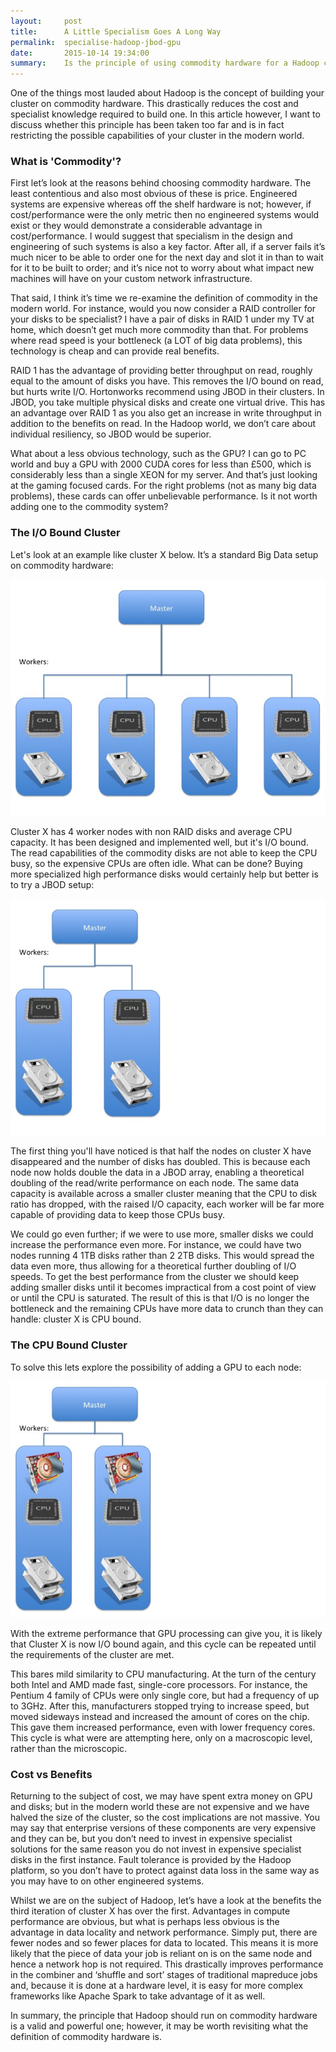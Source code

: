 ```yaml
---
layout:     post
title:      A Little Specialism Goes A Long Way
permalink:  specialise-hadoop-jbod-gpu
date:       2015-10-14 19:34:00
summary:    Is the principle of using commodity hardware for a Hadoop cluster over-valued? Recognising the value of some specialised hardware can provide significant benefits.
---
```


One of the things most lauded about Hadoop is the concept of building your cluster on commodity hardware. This drastically reduces the cost and specialist knowledge required to build one. In this article however, I want to discuss whether this principle has been taken too far and is in fact restricting the possible capabilities of your cluster in the modern world.

### What is 'Commodity'?

First let’s look at the reasons behind choosing commodity hardware. The least contentious and also most obvious of these is price. Engineered systems are expensive whereas off the shelf hardware is not; however, if cost/performance were the only metric then no engineered systems would exist or they would demonstrate a considerable advantage in cost/performance. I would suggest that specialism in the design and engineering of such systems is also a key factor. After all, if a server fails it’s much nicer to be able to order one for the next day and slot it in than to wait for it to be built to order; and it’s nice not to worry about what impact new machines will have on your custom network infrastructure.

That said, I think it’s time we re-examine the definition of commodity in the modern world. For instance, would you now consider a RAID controller for your disks to be specialist? I have a pair of disks in RAID 1 under my TV at home, which doesn’t get much more commodity than that. For problems where read speed is your bottleneck (a LOT of big data problems), this technology is cheap and can provide real benefits.

RAID 1 has the advantage of providing better throughput on read, roughly equal to the amount of disks you have. This removes the I/O bound on read, but hurts write I/O. Hortonworks recommend using JBOD in their clusters. In JBOD, you take multiple physical disks and create one virtual drive. This has an advantage over RAID 1 as you also get an increase in write throughput in addition to the benefits on read. In the Hadoop world, we don’t care about individual resiliency, so JBOD would be superior.

What about a less obvious technology, such as the GPU? I can go to PC world and buy a GPU with 2000 CUDA cores for less than £500, which is considerably less than a single XEON for my server. And that’s just looking at the gaming focused cards. For the right problems (not as many big data problems), these cards can offer unbelievable performance. Is it not worth adding one to the commodity system? 

### The I/O Bound Cluster

Let's look at an example like cluster X below. It’s a standard Big Data setup on commodity hardware:

![Standard Cluster](/images/specialise-hadoop-1.png)

Cluster X has 4 worker nodes with non RAID disks and average CPU capacity. It has been designed and implemented well, but it's I/O bound. The read capabilities of the commodity disks are not able to keep the CPU busy, so the expensive CPUs are often idle. What can be done? Buying more specialized high performance disks would certainly help but better is to try a JBOD setup:

![JBOD Cluster](/images/specialise-hadoop-2.png)

The first thing you'll have noticed is that half the nodes on cluster X have disappeared and the number of disks has doubled. This is because each node now holds double the data in a JBOD array, enabling a theoretical doubling of the read/write performance on each node. The same data capacity is available across a smaller cluster meaning that the CPU to disk ratio has dropped, with the raised I/O capacity, each worker will be far more capable of providing data to keep those CPUs busy.

We could go even further; if we were to use more, smaller disks we could increase the performance even more. For instance, we could have two nodes running 4 1TB disks rather than 2 2TB disks. This would spread the data even more, thus allowing for a theoretical further doubling of I/O speeds. To get the best performance from the cluster we should keep adding smaller disks until it becomes impractical from a cost point of view or until the CPU is saturated.
The result of this is that I/O is no longer the bottleneck and the remaining CPUs have more data to crunch than they can handle: cluster X is CPU bound.

### The CPU Bound Cluster

To solve this lets explore the possibility of adding a GPU to each node:

![GPU Cluster](/images/specialise-hadoop-3.png)

With the extreme performance that GPU processing can give you, it is likely that Cluster X is now I/O bound again, and this cycle can be repeated until the requirements of the cluster are met.

This bares mild similarity to CPU manufacturing. At the turn of the century both Intel and AMD made fast, single-core processors. For instance, the Pentium 4 family of CPUs were only single core, but had a frequency of up to 3GHz. After this, manufacturers stopped trying to increase speed, but moved sideways instead and increased the amount of cores on the chip. This gave them increased performance, even with lower frequency cores. This cycle is what were are attempting here, only on a macroscopic level, rather than the microscopic.

### Cost vs Benefits

Returning to the subject of cost, we may have spent extra money on GPU and disks; but in the modern world these are not expensive and we have halved the size of the cluster, so the cost implications are not massive. You may say that enterprise versions of these components are very expensive and they can be, but you don’t need to invest in expensive specialist solutions for the same reason you do not invest in expensive specialist disks in the first instance. Fault tolerance is provided by the Hadoop platform, so you don’t have to protect against data loss in the same way as you may have to on other engineered systems.

Whilst we are on the subject of Hadoop, let’s have a look at the benefits the third iteration of cluster X has over the first. Advantages in compute performance are obvious, but what is perhaps less obvious is the advantage in data locality and network performance. Simply put, there are fewer nodes and so fewer places for data to located. This means it is more likely that the piece of data your job is reliant on is on the same node and hence a network hop is not required. This drastically improves performance in the combiner and ‘shuffle and sort’ stages of traditional mapreduce jobs and, because it is done at a hardware level, it is easy for more complex frameworks like Apache Spark to take advantage of it as well.

In summary, the principle that Hadoop should run on commodity hardware is a valid and powerful one; however, it may be worth revisiting what the definition of commodity hardware is.

